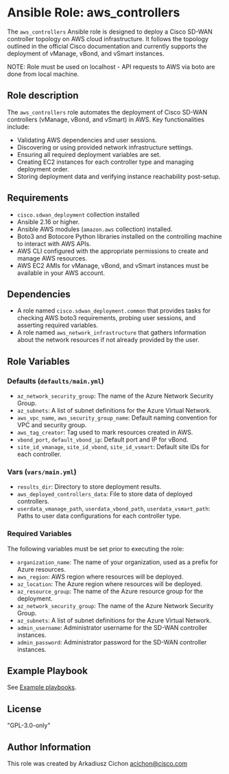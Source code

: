 # Ansible Role: aws_controllers

The `aws_controllers` Ansible role is designed to deploy a Cisco SD-WAN controller topology on AWS cloud infrastructure. It follows the topology outlined in the official Cisco documentation and currently supports the deployment of vManage, vBond, and vSmart instances.

NOTE: Role must be used on localhost - API requests to AWS via boto are done from local machine.

## Role description

The `aws_controllers` role automates the deployment of Cisco SD-WAN controllers (vManage, vBond, and vSmart) in AWS. Key functionalities include:

- Validating AWS dependencies and user sessions.
- Discovering or using provided network infrastructure settings.
- Ensuring all required deployment variables are set.
- Creating EC2 instances for each controller type and managing deployment order.
- Storing deployment data and verifying instance reachability post-setup.

## Requirements

- `cisco.sdwan_deployment` collection installed
- Ansible 2.16 or higher.
- Ansible AWS modules (`amazon.aws` collection) installed.
- Boto3 and Botocore Python libraries installed on the controlling machine to interact with AWS APIs.
- AWS CLI configured with the appropriate permissions to create and manage AWS resources.
- AWS EC2 AMIs for vManage, vBond, and vSmart instances must be available in your AWS account.

## Dependencies

- A role named `cisco.sdwan_deployment.common` that provides tasks for checking AWS boto3 requirements, probing user sessions, and asserting required variables.
- A role named `aws_network_infrastructure` that gathers information about the network resources if not already provided by the user.

## Role Variables

### Defaults (`defaults/main.yml`)

- `az_network_security_group`: The name of the Azure Network Security Group.
- `az_subnets`: A list of subnet definitions for the Azure Virtual Network.
- `aws_vpc_name`, `aws_security_group_name`: Default naming convention for VPC and security group.
- `aws_tag_creator`: Tag used to mark resources created in AWS.
- `vbond_port`, `default_vbond_ip`: Default port and IP for vBond.
- `site_id_vmanage`, `site_id_vbond`, `site_id_vsmart`: Default site IDs for each controller.

### Vars (`vars/main.yml`)

- `results_dir`: Directory to store deployment results.
- `aws_deployed_controllers_data`: File to store data of deployed controllers.
- `userdata_vmanage_path`, `userdata_vbond_path`, `userdata_vsmart_path`: Paths to user data configurations for each controller type.

### Required Variables

The following variables must be set prior to executing the role:

- `organization_name`: The name of your organization, used as a prefix for Azure resources.
- `aws_region`: AWS region where resources will be deployed.
- `az_location`: The Azure region where resources will be deployed.
- `az_resource_group`: The name of the Azure resource group for the deployment.
- `az_network_security_group`: The name of the Azure Network Security Group.
- `az_subnets`: A list of subnet definitions for the Azure Virtual Network.
- `admin_username`: Administrator username for the SD-WAN controller instances.
- `admin_password`: Administrator password for the SD-WAN controller instances.

## Example Playbook

See [Example playbooks](https://github.com/cisco-en-programmability/ansible-collection-sdwan-deployment/tree/main/playbooks).

## License

"GPL-3.0-only"

## Author Information

This role was created by Arkadiusz Cichon <acichon@cisco.com>

